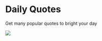 # Daily Quotes

Get many popular quotes to bright your day

![](https://github.com/didikk/dailyquotes/blob/master/images/main.png)
